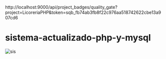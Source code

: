 http://localhost:9000/api/project_badges/quality_gate?project=LicoreriaPHP&token=sqb_fb74ab3fb8f22c976aa518742622cbe13a907cd6
# sistema-actualizado-php-y-mysql
![sis](https://user-images.githubusercontent.com/71534078/110555312-60493a80-810a-11eb-94dd-42fd91c580d8.jpg)
